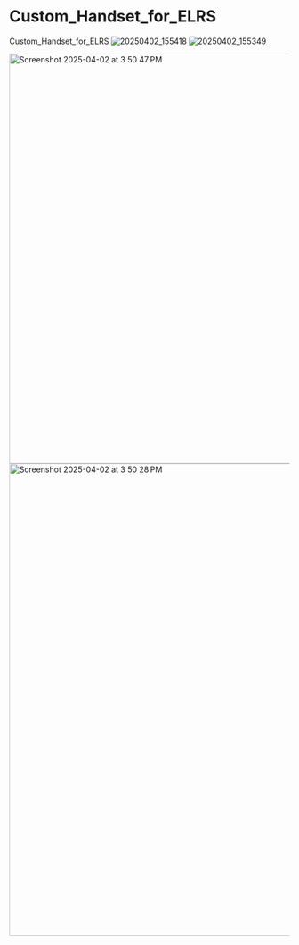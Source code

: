 # Custom_Handset_for_ELRS
Custom_Handset_for_ELRS 
![20250402_155418](https://github.com/user-attachments/assets/19bf6b5c-b519-4625-bf21-4a45cf640a7b)
![20250402_155349](https://github.com/user-attachments/assets/f76d5c99-8bbd-4351-b050-74c32534c528)

<img width="735" alt="Screenshot 2025-04-02 at 3 50 47 PM" src="https://github.com/user-attachments/assets/877bf17b-9db5-41d5-bec7-1c335082e058" />
<img width="847" alt="Screenshot 2025-04-02 at 3 50 28 PM" src="https://github.com/user-attachments/assets/bbb353d0-cecd-4825-ae82-bccc07515a87" />

